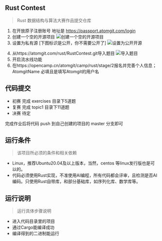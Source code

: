 ## Rust Contest
> Rust 数据结构与算法大赛作品提交仓库 

1. 在开放原子注册账号 地址是 https://passport.atomgit.com/login
2. 创建一个空的开源项目
    ![创建一个空的开源项目](.assets/空项目.jpg)
3. 设置为私有源 [下图标识是公开，你不需要公开了]
    ![设置为公开开源](.assets/公开开源.jpg)
<!-- 4. 配置流水线密钥变量信息 名称是ID 值为在atomgit的用户名
5. 在个人设置中查找用户名
    ![在个人设置中查找用户名](.assets/用户名.png)
6. 配置密钥说明图
    ![配置密钥说明图](.assets/配置密钥说明.png)
7. 配置成功会这样显示
    ![配置成功会这样显示](.assets/配置ID成功.png) -->
4. 从https://atomgit.com/rust/RustContest.git导入题目
    ![导入题目](.assets/导入题目.jpg)
5. 开启流水线功能
6. 在https://opencamp.cn/atomgit/camp/rust/stage/2报名并完善个人信息；AtomgitName 必填且是填写Atomgit的用户名

## 代码提交
* 初赛 完成 exercises 目录下5道题
* 复赛 完成 topic1 目录下11道题
* 决赛 待定

完成作业后将代码 push 到自己创建的项目的 master 分支即可

## 运行条件
> 该项目所必须的条件和相关依赖  
* Linux，推荐Ubuntu20.04及以上版本，当然，centos 等linux发行版也是可以的。
* 代码必须使用Rust实现，不准使用AI编程，所有代码都会评审，且检测是否AI编码。只使用Rust自带库，和部分基础库，如序列化库、数学库等。

## 运行说明
> 运行具体步骤说明
* 进入代码目录里的项目
* 通过Cargo能编译成功
* 编译得到的二进制能运行
